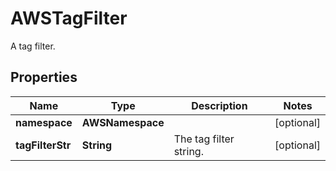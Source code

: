 # AWSTagFilter

A tag filter.

## Properties

| Name             | Type             | Description            | Notes      |
| ---------------- | ---------------- | ---------------------- | ---------- |
| **namespace**    | **AWSNamespace** |                        | [optional] |
| **tagFilterStr** | **String**       | The tag filter string. | [optional] |
